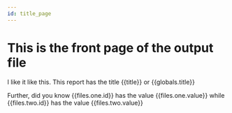 ```yaml
---
id: title_page
---
```


# This is the front page of the output file

I like it like this. This report has the title {{title}} or {{globals.title}}

Further, did you know {{files.one.id}} has the value {{files.one.value}} while {{files.two.id}} has the value {{files.two.value}}